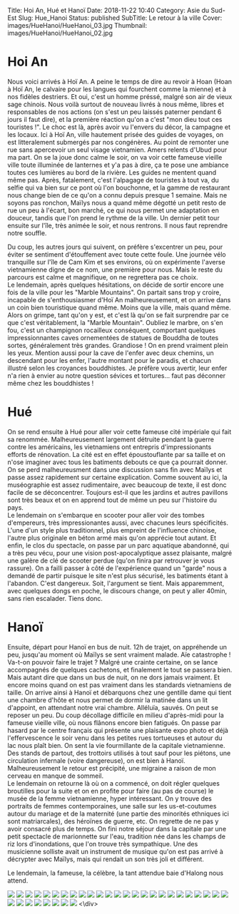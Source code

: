 Title: Hoi An, Hué et Hanoï
Date: 2018-11-22 10:40
Category: Asie du Sud-Est
Slug: Hue_Hanoi
Status: published
SubTitle: Le retour à la ville 
Cover: images/HueHanoi/HueHanoi_03.jpg
Thumbnail: images/HueHanoi/HueHanoi_02.jpg

# Hoi An
Nous voici arrivés à Hoï An. A peine le temps de dire au revoir à Hoan (Hoan à Hoï An, le calvaire pour les langues qui fourchent comme la mienne) et à nos fidèles destriers. Et oui, c'est un homme préssé, malgré son air de vieux sage chinois. Nous voilà surtout de nouveau livrés à nous même, libres et responsables de nos actions (on s'est un peu laissés paterner pendant 6 jours il faut dire), et la première réaction qu'on a c'est "mon dieu tout ces touristes !". Le choc est là, après avoir vu l'envers du décor, la campagne et les locaux. Ici à Hoï An, ville hautement prisée des guides de voyages, on est litteralement submergés par nos congénères. Au point de remonter une rue sans apercevoir un seul visage vietnamien. Amers relents d'Ubud pour ma part.
On se la joue donc calme le soir, on va voir cette fameuse vieille ville toute illuminée de lanternes et y'a pas à dire, ça te pose une ambiance toutes ces lumières au bord de la rivière. Les guides ne mentent quand même pas. Après, fatalement, c'est l'alpagage de touristes à tout va, du selfie qui va bien sur ce pont où l'on bouchonne, et la gamme de restaurant nous change bien de ce qu'on a connu depuis presque 1 semaine. Mais ne soyons pas ronchon, Maïlys nous a quand même dégotté un petit resto de rue un peu à l'écart, bon marché, ce qui nous permet une adaptation en douceur, tandis que l'on prend le rythme de la ville. Un dernier petit tour ensuite sur l'île, très animée le soir, et nous rentrons. Il nous faut reprendre notre souffle.

Du coup, les autres jours qui suivent, on préfère s'excentrer un peu, pour éviter se sentiment d'étouffement avec toute cette foule. Une journée vélo tranquille sur l'île de Cam Kim et ses environs, où on expérimente l'averse vietnamienne digne de ce nom, une première pour nous. Mais le reste du parcours est calme et magnifique, on ne regrettera pas ce choix.  
Le lendemain, après quelques hésitations, on décide de sortir encore une fois de la ville pour les "Marble Mountains". On partait sans trop y croire, incapable de s'enthousiasmer d'Hoï An malheureusement, et on arrive dans un coin bien touristique quand même. Moins que la ville, mais quand même. Alors on grimpe, tant qu'on y est, et c'est là qu'on se fait surprendre par ce que c'est véritablement, la "Marble Mountain". Oubliez le marbre, on s'en fou, c'est un champignon rocailleux conséquent, comportant quelques impressionnantes caves ornementées de statues de Bouddha de toutes sortes, généralement très grandes. Grandiose ! On en prend vraiment plein les yeux. Mention aussi pour la cave de l'enfer avec deux chemins, un descendant pour les enfer, l'autre montant pour le paradis, et chacun illustré selon les croyances bouddhistes. Je préfère vous avertir, leur enfer n'a rien à envier au notre question sévices et tortures... faut pas déconner même chez les bouddhistes !

# Hué
On se rend ensuite à Hué pour aller voir cette fameuse cité impériale qui fait sa renommée. Malheureusement largement détruite pendant la guerre contre les américains, les vietnamiens ont entrepris d'impressionants efforts de rénovation. La cité est en effet époustouflante par sa taille et on n'ose imaginer avec tous les batiments debouts ce que ça pourrait donner. On se perd malheureusment dans une discussion sans fin avec Maïlys et passe assez rapidement sur certaine explication. Comme souvent au ici, la muséographie est assez rudimentaire, avec beaucoup de texte, il est donc facile de se déconcentrer. Toujours est-il que les jardins et autres pavillons sont très beaux et on en apprend tout de même un peu sur l'histoire du pays.  
Le lendemain on s'embarque en scooter pour aller voir des tombes d'empereurs, très impressionantes aussi, avec chacunes leurs spécificités. L'une d'un style plus traditionnel, plus empreint de l'influence chinoise, l'autre plus originale en béton armé mais qu'on apprécie tout autant. Et enfin, le clos du spectacle, on passe par un parc aquatique abandonné, qui a très peu vécu, pour une vision post-apocalyptique assez plaisante, malgré une galère de clé de scooter perdue (qu'on finira par retrouver je vous rassure). On a failli passer à côté de l'expérience quand un "garde" nous a demandé de partir puisque le site n'est plus sécurisé, les batiments étant à l'abandon. C'est dangereux. Soit, l'argument se tient. Mais apparemment, avec quelques dongs en poche, le discours change, on peut y aller 40min, sans rien escalader. Tiens donc.

# Hanoï
Ensuite, départ pour Hanoï en bus de nuit. 12h de trajet, on appréhende un peu, jusqu'au moment où Maïlys se sent vraiment malade. Aïe catastrophe ! Va-t-on pouvoir faire le trajet ? Malgré une crainte certaine, on se lance accompagnés de quelques cachetons, et finalement le tout se passera bien. Mais autant dire que dans un bus de nuit, on ne dors jamais vraiment. Et encore moins quand on est pas vraiment dans les standards vietnamiens de taille. On arrive ainsi à Hanoï et débarquons chez une gentille dame qui tient une chambre d'hôte et nous permet de dormir la matinée dans un lit d'appoint, en attendant notre vrai chambre. Alléluïa, sauvés. On peut se reposer un peu. Du coup décollage difficile en milieu d'après-midi pour la fameuse vieille ville, où nous flânons encore bien fatigués. On passe par hasard par le centre français qui présente une plaisante expo photo et déjà l'effervescence le soir venu dans les petites rues tortueuses et autour du lac nous plaît bien. On sent la vie fourmillante de la capitale vietnamienne. Des stands de partout, des trottoirs utilisés à tout sauf pour les piétons, une circulation infernale (voire dangereuse), on est bien à Hanoï. Malheureusement le retour est précipité, une migraine a raison de mon cerveau en manque de sommeil.  
Le lendemain on retourne là où on a commencé, on doit régler quelques broutilles pour la suite et on en profite pour faire (au pas de course) le musée de la femme vietnamienne, hyper intéressant. On y trouve des portraits de femmes contemporaines, une salle sur les us-et-coutumes autour du mariage et de la maternité (une partie des minorités ethniques ici sont matriarcales), des héroïnes de guerre, etc. On regrette de ne pas y avoir consacré plus de temps. On fini notre séjour dans la capitale par une petit spectacle de marionnette sur l'eau, tradition née dans les champs de riz lors d'inondations, que l'on trouve très sympathique. Une des musicienne solliste avait un instrument de musique qu'on est pas arrivé à décrypter avec Maïlys, mais qui rendait un son très joli et différent.

Le lendemain, la fameuse, la célèbre, la tant attendue baie d'Halong nous attend.

<div class="galleria" style="margin:auto">
    <img src="images/HueHanoi/HoiAn_01.jpg">
    <img src="images/HueHanoi/HoiAn_02.jpg">
    <img src="images/HueHanoi/HoiAn_03.jpg">
    <img src="images/HueHanoi/HoiAn_04.jpg">
    <img src="images/HueHanoi/HoiAn_05.jpg">
    <img src="images/HueHanoi/HoiAn_06.jpg">
    <img src="images/HueHanoi/HoiAn_07.jpg">
    <img src="images/HueHanoi/HoiAn_08.jpg">
    <img src="images/HueHanoi/HoiAn_09.jpg">
    <img src="images/HueHanoi/HueHanoi_01.jpg">
    <img src="images/HueHanoi/HueHanoi_02.jpg">
    <img src="images/HueHanoi/HueHanoi_03.jpg">
    <img src="images/HueHanoi/HueHanoi_04.jpg">
    <img src="images/HueHanoi/HueHanoi_05.jpg">
    <img src="images/HueHanoi/HueHanoi_06.jpg">
    <img src="images/HueHanoi/HueHanoi_07.jpg">
    <img src="images/HueHanoi/HueHanoi_08.jpg">
    <img src="images/HueHanoi/HueHanoi_09.jpg">
    <img src="images/HueHanoi/HueHanoi_10.jpg">
    <img src="images/HueHanoi/HueHanoi_11.jpg">
    <img src="images/HueHanoi/HueHanoi_12.jpg">
    <img src="images/HueHanoi/HueHanoi_13.jpg">
    <img src="images/HueHanoi/HueHanoi_14.jpg">
    <img src="images/HueHanoi/HueHanoi_15.jpg">
    <img src="images/HueHanoi/HueHanoi_16.jpg">
    <img src="images/HueHanoi/HueHanoi_17.jpg">
    <img src="images/HueHanoi/HueHanoi_18.jpg">
    <img src="images/HueHanoi/HueHanoi_19.jpg">
    <img src="images/HueHanoi/HueHanoi_20.jpg">
    <img src="images/HueHanoi/HueHanoi_21.jpg">
    <img src="images/HueHanoi/HueHanoi_22.jpg">
    <img src="images/HueHanoi/HueHanoi_23.jpg">
    <img src="images/HueHanoi/HueHanoi_24.jpg">
<\div>
<script>
	(function() { 
            Galleria.loadTheme('https://cdnjs.cloudflare.com/ajax/libs/galleria/1.5.7/themes/classic/galleria.classic.min.js');
            Galleria.run('.galleria');
        }());
</script>